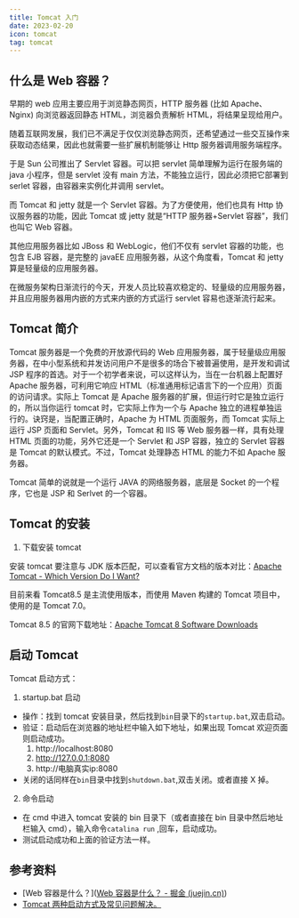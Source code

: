 ```yaml
---
title: Tomcat 入门
date: 2023-02-20
icon: tomcat
tag: tomcat
---
```


## 什么是 Web 容器？

早期的 web 应用主要应用于浏览静态网页，HTTP 服务器 (比如 Apache、Nginx) 向浏览器返回静态 HTML，浏览器负责解析 HTML，将结果呈现给用户。

随着互联网发展，我们已不满足于仅仅浏览静态网页，还希望通过一些交互操作来获取动态结果，因此也就需要一些扩展机制能够让 Http 服务器调用服务端程序。

于是 Sun 公司推出了 Servlet 容器。可以把 servlet 简单理解为运行在服务端的 java 小程序，但是 servlet 没有 main 方法，不能独立运行，因此必须把它部署到 serlet 容器，由容器来实例化并调用 servlet。

而 Tomcat 和 jetty 就是一个 Servlet 容器。为了方便使用，他们也具有 Http 协议服务器的功能，因此 Tomcat 或 jetty 就是“HTTP 服务器+Servlet 容器”，我们也叫它 Web 容器。

其他应用服务器比如 JBoss 和 WebLogic，他们不仅有 servlet 容器的功能，也包含 EJB 容器，是完整的 javaEE 应用服务器，从这个角度看，Tomcat 和 jetty 算是轻量级的应用服务器。

在微服务架构日渐流行的今天，开发人员比较喜欢稳定的、轻量级的应用服务器，并且应用服务器用内嵌的方式来内嵌的方式运行 servlet 容易也逐渐流行起来。

## Tomcat 简介

Tomcat 服务器是一个免费的开放源代码的 Web 应用服务器，属于轻量级应用服务器，在中小型系统和并发访问用户不是很多的场合下被普遍使用，是开发和调试 JSP 程序的首选。对于一个初学者来说，可以这样认为，当在一台机器上配置好 Apache 服务器，可利用它响应 HTML（标准通用标记语言下的一个应用）页面的访问请求。实际上 Tomcat 是 Apache 服务器的扩展，但运行时它是独立运行的，所以当你运行 tomcat 时，它实际上作为一个与 Apache 独立的进程单独运行的。诀窍是，当配置正确时，Apache 为 HTML 页面服务，而 Tomcat 实际上运行 JSP 页面和 Servlet。另外，Tomcat 和 IIS 等 Web 服务器一样，具有处理 HTML 页面的功能，另外它还是一个 Servlet 和 JSP 容器，独立的 Servlet 容器是 Tomcat 的默认模式。不过，Tomcat 处理静态 HTML 的能力不如 Apache 服务器。

Tomcat 简单的说就是一个运行 JAVA 的网络服务器，底层是 Socket 的一个程序，它也是 JSP 和 Serlvet 的一个容器。

## Tomcat 的安装

1. 下载安装 tomcat

安装 tomcat 要注意与 JDK 版本匹配，可以查看官方文档的版本对比：[Apache Tomcat - Which Version Do I Want?](https://tomcat.apache.org/whichversion.html)

目前来看 Tomcat8.5 是主流使用版本，而使用 Maven 构建的 Tomcat 项目中，使用的是 Tomcat 7.0。

Tomcat 8.5 的官网下载地址：[Apache Tomcat 8 Software Downloads](https://tomcat.apache.org/download-80.cgi)

## 启动 Tomcat

Tomcat 启动方式：

1. startup.bat 启动

- 操作：找到 tomcat 安装目录，然后找到`bin`目录下的`startup.bat`,双击启动。
- 验证：启动后在浏览器的地址栏中输入如下地址，如果出现 Tomcat 欢迎页面则启动成功。    
  1. http://localhost:8080
  2. http://127.0.0.1:8080
  3. http://电脑真实ip:8080
- 关闭的话同样在`bin`目录中找到`shutdown.bat`,双击关闭。或者直接 X 掉。

2. 命令启动

- 在 cmd 中进入 tomcat 安装的 bin 目录下（或者直接在 bin 目录中然后地址栏输入 cmd），输入命令`catalina run` ,回车，启动成功。
- 测试启动成功和上面的验证方法一样。

## 参考资料

- [Web 容器是什么？]([Web 容器是什么？ - 掘金 (juejin.cn)](https://juejin.cn/post/6844903853792428046))
- [Tomcat 两种启动方式及常见问题解决。](https://cloud.tencent.com/developer/article/1818755)
